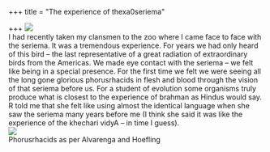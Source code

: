 +++
title = "The experience of thexa0seriema"

+++
[![](https://manasataramgini.files.wordpress.com/2008/07/seriema1.jpg?w=296&h=300)](https://manasataramgini.files.wordpress.com/2008/07/seriema1.jpg)  
I had recently taken my clansmen to the zoo where I came face to face
with the seriema. It was a tremendous experience. For years we had only
heard of this bird – the last representative of a great radiation of
extraordinary birds from the Americas. We made eye contact with the
seriema – we felt like being in a special presence. For the first time
we felt we were seeing all the long gone glorious phorusrhacids in flesh
and blood through the vision of that seriema before us. For a student of
evolution some organisms truly produce what is closest to the experience
of brahman as Hindus would say. R told me that she felt like using
almost the identical language when she saw the seriema many years before
me (I think she said it was like the experience of the khechari vidyA –
in time I guess).  
[![](https://manasataramgini.files.wordpress.com/2008/07/phorusrhacids1.jpg?w=300&h=229)](https://manasataramgini.files.wordpress.com/2008/07/phorusrhacids1.jpg)  
Phorusrhacids as per Alvarenga and Hoefling
